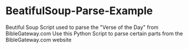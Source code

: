 # BeatifulSoup-Parse-Example
Beutiful Soup Script used to parse the "Verse of the Day" from BibleGateway.com
Use this Python Script to parse certain parts from the BibleGateway.com website
